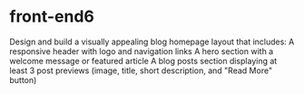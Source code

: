 # front-end6
Design and build a visually appealing blog homepage layout that includes: A responsive header with logo and navigation links   A hero section with a welcome message or featured article   A blog posts section displaying at least 3 post previews (image, title, short description, and "Read More" button)   
